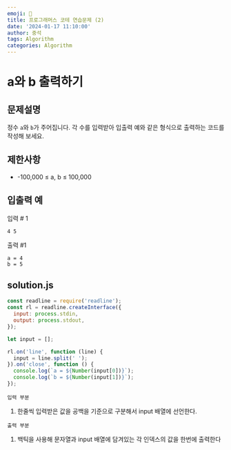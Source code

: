```yaml
---
emoji: 📝
title: 프로그래머스 코테 연습문제 (2)
date: '2024-01-17 11:10:00'
author: 중석
tags: Algorithm
categories: Algorithm
---
```


# a와 b 출력하기

## 문제설명

정수 `a`와 `b`가 주어집니다. 각 수를 입력받아 입출력 예와 같은 형식으로 출력하는 코드를 작성해 보세요.

## 제한사항

- -100,000 ≤ a, b ≤ 100,000

## 입출력 예

입력 # 1

```
4 5
```

출력 #1

```
a = 4
b = 5
```

## solution.js

```js
const readline = require('readline');
const rl = readline.createInterface({
  input: process.stdin,
  output: process.stdout,
});

let input = [];

rl.on('line', function (line) {
  input = line.split(' ');
}).on('close', function () {
  console.log(`a = ${Number(input[0])}`);
  console.log(`b = ${Number(input[1])}`);
});
```

`입력 부분`
1) 한줄씩 입력받은 값을 공백을 기준으로 구분해서 input 배열에 선언한다.

`출력 부분`
1) 백틱을 사용해 문자열과 input 배열에 담겨있는 각 인덱스의 값을 한번에 출력한다 
   
```toc
```